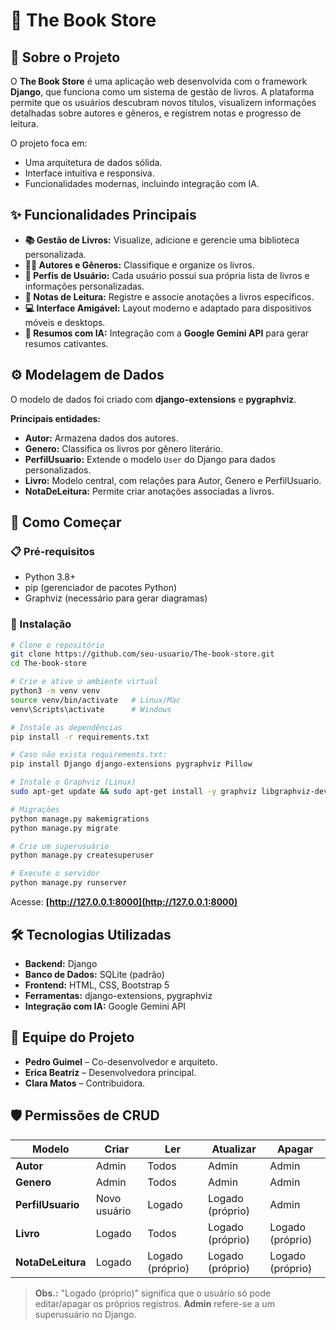 # 📖 The Book Store

## 📌 Sobre o Projeto

O **The Book Store** é uma aplicação web desenvolvida com o framework **Django**, que funciona como um sistema de gestão de livros.
A plataforma permite que os usuários descubram novos títulos, visualizem informações detalhadas sobre autores e gêneros, e registrem notas e progresso de leitura.

O projeto foca em:

* Uma arquitetura de dados sólida.
* Interface intuitiva e responsiva.
* Funcionalidades modernas, incluindo integração com IA.

## ✨ Funcionalidades Principais

* **📚 Gestão de Livros:** Visualize, adicione e gerencie uma biblioteca personalizada.
* **👩‍💼 Autores e Gêneros:** Classifique e organize os livros.
* **👤 Perfis de Usuário:** Cada usuário possui sua própria lista de livros e informações personalizadas.
* **📝 Notas de Leitura:** Registre e associe anotações a livros específicos.
* **💻 Interface Amigável:** Layout moderno e adaptado para dispositivos móveis e desktops.
* **🤖 Resumos com IA:** Integração com a **Google Gemini API** para gerar resumos cativantes.

## ⚙️ Modelagem de Dados

O modelo de dados foi criado com **django-extensions** e **pygraphviz**.

**Principais entidades:**

* **Autor:** Armazena dados dos autores.
* **Genero:** Classifica os livros por gênero literário.
* **PerfilUsuario:** Extende o modelo `User` do Django para dados personalizados.
* **Livro:** Modelo central, com relações para Autor, Genero e PerfilUsuario.
* **NotaDeLeitura:** Permite criar anotações associadas a livros.

## 🚀 Como Começar

### 📋 Pré-requisitos

* Python 3.8+
* pip (gerenciador de pacotes Python)
* Graphviz (necessário para gerar diagramas)

### 🔧 Instalação

```bash
# Clone o repositório
git clone https://github.com/seu-usuario/The-book-store.git
cd The-book-store

# Crie e ative o ambiente virtual
python3 -m venv venv
source venv/bin/activate   # Linux/Mac
venv\Scripts\activate      # Windows

# Instale as dependências
pip install -r requirements.txt

# Caso não exista requirements.txt:
pip install Django django-extensions pygraphviz Pillow

# Instale o Graphviz (Linux)
sudo apt-get update && sudo apt-get install -y graphviz libgraphviz-dev

# Migrações
python manage.py makemigrations
python manage.py migrate

# Crie um superusuário
python manage.py createsuperuser

# Execute o servidor
python manage.py runserver
```

Acesse: **[http://127.0.0.1:8000](http://127.0.0.1:8000)**

## 🛠️ Tecnologias Utilizadas

* **Backend:** Django
* **Banco de Dados:** SQLite (padrão)
* **Frontend:** HTML, CSS, Bootstrap 5
* **Ferramentas:** django-extensions, pygraphviz
* **Integração com IA:** Google Gemini API

## 👥 Equipe do Projeto

* **Pedro Guimel** – Co-desenvolvedor e arquiteto.
* **Erica Beatriz** – Desenvolvedora principal.
* **Clara Matos** – Contribuidora.

## 🛡️ Permissões de CRUD

| Modelo            | Criar        | Ler              | Atualizar        | Apagar           |
| ----------------- | ------------ | ---------------- | ---------------- | ---------------- |
| **Autor**         | Admin        | Todos            | Admin            | Admin            |
| **Genero**        | Admin        | Todos            | Admin            | Admin            |
| **PerfilUsuario** | Novo usuário | Logado           | Logado (próprio) | Admin            |
| **Livro**         | Logado       | Todos            | Logado (próprio) | Logado (próprio) |
| **NotaDeLeitura** | Logado       | Logado (próprio) | Logado (próprio) | Logado (próprio) |

> **Obs.:** "Logado (próprio)" significa que o usuário só pode editar/apagar os próprios registros.
> **Admin** refere-se a um superusuário no Django.


